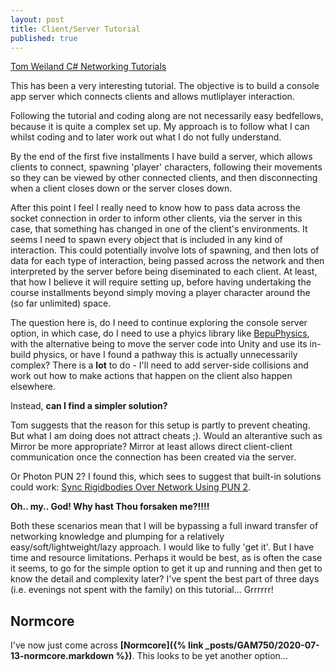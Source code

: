 ```yaml
---
layout: post
title: Client/Server Tutorial
published: true
---
```


[Tom Weiland C# Networking Tutorials](https://www.youtube.com/playlist?list=PLXkn83W0QkfnqsK8I0RAz5AbUxfg3bOQ5)

This has been a very interesting tutorial. The objective is to build a console app server which connects clients and allows mutliplayer interaction. 

Following the tutorial and coding along are not necessarily easy bedfellows, because it is quite a complex set up. My approach is to follow what I can whilst coding and to later work out what I do not fully understand. 

By the end of the first five installments I have build a server, which allows clients to connect, spawning 'player' characters, following their movements so they can be viewed by other connected clients, and then disconnecting when a client closes down or the server closes down.

After this point I feel I really need to know how to pass data across the socket connection in order to inform other clients, via the server in this case, that something has changed in one of the client's environments. It seems I need to spawn every object that is included in any kind of interaction. This could potentially  involve lots of spawning, and then lots of data for each type of interaction, being passed across the network and then interpreted by the server before being diseminated to each client. At least, that how I believe it will require setting up, before having undertaking the course installments beyond simply moving a player character around the (so far unlimited) space.

The question here is, do I need to continue exploring the console server option, in which case, do I need to use a phyics library like [BepuPhysics](https://www.youtube.com/redirect?event=video_description&v=qkjr_rv4AIQ&redir_token=QUFFLUhqbEpGMUgxUFpzNW4yLXJUaDVGaTFXai0zRHZMUXxBQ3Jtc0ttYWNEM2VQTHlCQWk1c1E5dXhBaUZHQVp1OTFOOTVTX0tJa1lkek45Sk9vYWJhWU1OeHZfd0Y1Y0VwYm1Jb2l3dnNSeGY2SUhPSm9MS0xqM2FJaXdLemdEeVJvNmtTZXpSU1A0Y3ViWXJpbmpuTlhlcw%3D%3D&q=https%3A%2F%2Fgithub.com%2Fbepu%2Fbepuphysics2), with the alternative being to move the server code into Unity and use its in-build physics, or have I found a pathway this is actually unnecessarily complex? There is a **lot** to do - I'll need to add server-side collisions and work out how to make actions that happen on the client also happen elsewhere.  

Instead, **can I find a simpler solution?**

Tom suggests that the reason for this setup is partly to prevent cheating. But what I am doing does not attract cheats ;). Would an alterantive such as Mirror be more appropriate? Mirror at least allows direct client-client communication once the connection has been created via the server.

Or Photon PUN 2? I found this, which sees to suggest that built-in solutions could work: [Sync Rigidbodies Over Network Using PUN 2](https://sharpcoderblog.com/blog/sync-rigidbodies-over-network-using-pun-2).

**Oh.. my.. God! Why hast Thou forsaken me?!!!!**

Both these scenarios mean that I will be bypassing a full inward transfer of networking knowledge and plumping for a relatively easy/soft/lightweight/lazy approach. I would like to fully 'get it'. But I have time and resource limitations. Perhaps it would be best, as is often the case it seems, to go for the simple option to get it up and running and then get to know the detail and complexity later? I've spent the best part of three days (i.e. evenings not spent with the family) on this tutorial... Grrrrrr!

## Normcore

I've now just come across **[Normcore]({% link _posts/GAM750/2020-07-13-normcore.markdown %})**. This looks to be yet another option...
